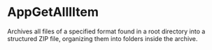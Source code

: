 # AppGetAllIItem
Archives all files of a specified format found in a root directory into a structured ZIP file, organizing them into folders inside the archive.
